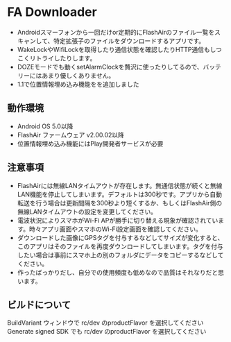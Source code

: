 # FA Downloader

+ Androidスマーフォンから一回だけor定期的にFlashAirのファイル一覧をスキャンして、特定拡張子のファイルをダウンロードするアプリです。
+ WakeLockやWifiLockを取得したり通信状態を確認したりHTTP通信もしつこくリトライしたりします。
+ DOZEモードでも動くsetAlarmClockを贅沢に使ったりしてるので、バッテリーにはあまり優しくありません。
+ 1.1で位置情報埋め込み機能をを追加しました

## 動作環境
+ Android OS 5.0以降
+ FlashAir ファームウェア v2.00.02以降
+ 位置情報埋め込み機能にはPlay開発者サービスが必要

## 注意事項
+ FlashAirには無線LANタイムアウトが存在します。無通信状態が続くと無線LAN機能を停止してしまいます。デフォルトは300秒です。アプリから自動転送を行う場合は更新間隔を300秒より短くするか、もしくはFlashAir側の無線LANタイムアウトの設定を変更してください。
+ 電波状況によりスマホがWi-Fi APが勝手に切り替える現象が確認されています。時々アプリ画面やスマホのWi-Fi設定画面を確認してください。
+ ダウンロードした画像にGPSタグを付与するなどしてサイズが変化すると、このアプリはそのファイルを再度ダウンロードしてしまいます。タグを付与したい場合は事前にスマホ上の別のフォルダにデータをコピーするなどしてください。
+ 作ったばっかりだし、自分での使用頻度も低めなので品質はそれなりだと思います。

## ビルドについて
BuildVariant ウィンドウで rc/dev のproductFlavor を選択してください
Generate signed SDK でも rc/dev のproductFlavor を選択してください
